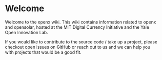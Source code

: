 # Welcome

Welcome to the openx wiki. This wiki contains information related to openx and opensolar, hosted at the MIT Digital Currency Initiative and the Yale Open Innovation Lab.

If you would like to contribute to the source code / take up a project, please checkout open issues on GitHub or reach out to us and we can help you with projects that would be a good fit.

